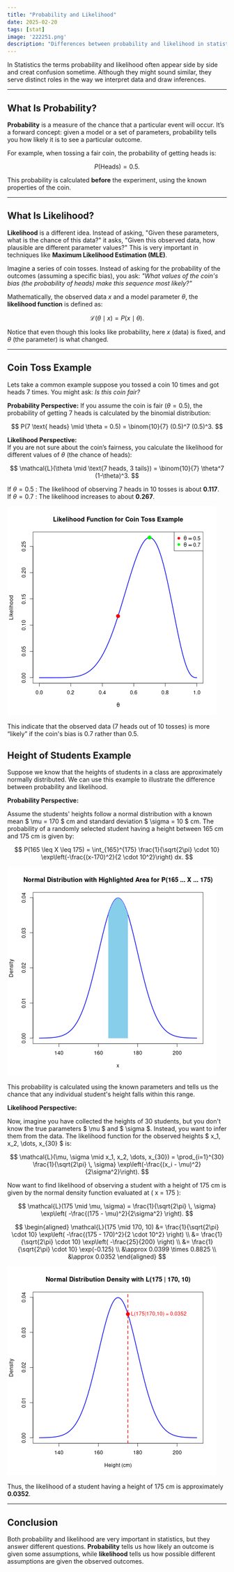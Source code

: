 ```yaml
---
title: "Probability and Likelihood"
date: 2025-02-20
tags: [stat]
image: '222251.png'
description: "Differences between probability and likelihood in statistics and data analysis."
---
```

 
In Statistics the terms probability and likelihood often appear side by side and creat confusion sometime. Although they might sound similar, they serve distinct roles in the way we interpret data and draw inferences.  

---

## What Is Probability?

**Probability** is a measure of the chance that a particular event will occur. It’s a forward concept: given a model or a set of parameters, probability tells you how likely it is to see a particular outcome.


For example, when tossing a fair coin, the probability of getting heads is:

$$
P(\text{Heads}) = 0.5.
$$

This probability is calculated **before** the experiment, using the known properties of the coin.
 

---

## What Is Likelihood?

**Likelihood** is a different idea. Instead of asking, "Given these parameters, what is the chance of this data?" it asks, "Given this observed data, how plausible are different parameter values?" This is very important in techniques like **Maximum Likelihood Estimation (MLE)**.

Imagine a series of coin tosses. Instead of asking for the probability of the outcomes (assuming a specific bias), you ask: *"What values of the coin's bias (the probability of heads) make this sequence most likely?"*

Mathematically, the observed data $x$ and a model parameter $\theta$, the **likelihood function** is defined as:

$$
\mathcal{L}(\theta \mid x) = P(x \mid \theta).
$$

Notice that even though this looks like probability, here $x$ (data) is fixed, and $\theta$ (the parameter) is what changed.
 
---

## Coin Toss Example

Lets take a common example suppose you tossed a coin 10 times and got heads 7 times. You might ask: *Is this coin fair?*

**Probability Perspective:** 
If you assume the coin is fair ($\theta = 0.5$), the probability of getting 7 heads is calculated by the binomial distribution:

  $$
  P(7 \text{ heads} \mid \theta = 0.5) = \binom{10}{7} (0.5)^7 (0.5)^3.
  $$

**Likelihood Perspective:**  
If you are not sure about the coin’s fairness, you calculate the likelihood for different values of $\theta$  (the chance of heads):

$$
\mathcal{L}(\theta \mid \text{7 heads, 3 tails}) = \binom{10}{7} \theta^7 (1-\theta)^3.
$$
 

If $\theta = 0.5$ : The likelihood of observing 7 heads in 10 tosses is about **0.117**.  
If $\theta = 0.7$ : The likelihood increases to about **0.267**.

![Likelihood function for observing 7 heads in 10 coin tosses. The x-axis represents theta probability of heads, and the y-axis represents the likelihood of observing the data given theta. The red line represents theta = 0.5 and the green line represents theta = 0.7](222251.png)

This indicate that the observed data (7 heads out of 10 tosses) is more “likely” if the coin's bias is 0.7 rather than 0.5.








## Height of Students Example

Suppose we know that the heights of students in a class are approximately normally distributed. We can use this example to illustrate the difference between probability and likelihood.

**Probability Perspective:** 

Assume the students' heights follow a normal distribution with a known mean $ \mu = 170 $ cm and standard deviation $ \sigma = 10 $ cm. The probability of a randomly selected student having a height between 165 cm and 175 cm is given by:

$$
P(165 \leq X \leq 175) = \int_{165}^{175} \frac{1}{\sqrt{2\pi} \cdot 10} \exp\left(-\frac{(x-170)^2}{2 \cdot 10^2}\right) dx.
$$

![Normal Distribution with Highlighted Area for P(165 ≤ X ≤ 175)](222252.png)

This probability is calculated using the known parameters and tells us the chance that any individual student's height falls within this range.

**Likelihood Perspective:**

Now, imagine you have collected the heights of 30 students, but you don't know the true parameters $ \mu $ and $ \sigma $. Instead, you want to infer them from the data. The likelihood function for the observed heights $ x_1, x_2, \dots, x_{30} $ is:

$$
\mathcal{L}(\mu, \sigma \mid x_1, x_2, \dots, x_{30}) = \prod_{i=1}^{30} \frac{1}{\sqrt{2\pi} \, \sigma} \exp\left(-\frac{(x_i - \mu)^2}{2\sigma^2}\right).
$$

 


Now want to find likelihood of observing a student with a height of 175 cm is given by the normal density function evaluated at \( x = 175 \):

$$
\mathcal{L}(175 \mid \mu, \sigma) = \frac{1}{\sqrt{2\pi} \, \sigma} \exp\left( -\frac{(175 - \mu)^2}{2\sigma^2} \right).
$$
 
$$
\begin{aligned}
\mathcal{L}(175 \mid 170, 10) &= \frac{1}{\sqrt{2\pi} \cdot 10} \exp\left( -\frac{(175 - 170)^2}{2 \cdot 10^2} \right) \\
&= \frac{1}{\sqrt{2\pi} \cdot 10} \exp\left( -\frac{25}{200} \right) \\
&= \frac{1}{\sqrt{2\pi} \cdot 10} \exp(-0.125) \\
&\approx 0.0399 \times 0.8825 \\
&\approx 0.0352
\end{aligned} 
$$

![Graph of a blue normal distribution curve with a red point and a vertical dashed red line at 175 cm, indicating the likelihood value of approximately 0.0352 for a student height of 175 cm given μ = 170 and σ = 10.](222253.png)

Thus, the likelihood of a student having a height of 175 cm is approximately **0.0352**.




---
 
## Conclusion

Both probability and likelihood are very important in statistics, but they answer different questions. **Probability** tells us how likely an outcome is given some assumptions, while **likelihood** tells us how possible different assumptions are given the observed outcomes.
